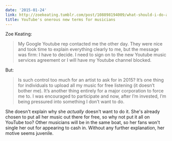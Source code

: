 ```yaml
---
date: '2015-01-24'
link: http://zoekeating.tumblr.com/post/108898194009/what-should-i-do-about-youtube
title: YouTube's onerous new terms for musicians
---
```


Zoe Keating:

>My Google Youtube rep contacted me the other day. They were nice and took time to explain everything clearly to me, but the message was firm: I have to decide. I need to sign on to the new Youtube music services agreement or I will have my Youtube channel blocked.

But:

>Is such control too much for an artist to ask for in 2015? It’s one thing for individuals to upload all my music for free listening (it doesn’t bother me). It’s another thing entirely for a major corporation to force me to. I was encouraged to participate and now, after I’m invested, I’m being pressured into something I don’t want to do.

She doesn't explain why she *actually* doesn't want to do it. She's already chosen to put all her music out there for free, so why not put it all on YouTube too? Other musicians will be in the same boat, so her fans won't single her out for appearing to cash in. Without any further explanation, her motive seems juvenile.
